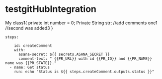 # testgitHubIntegration

My class1{
private int number = 0;
Private String str;
//add comments one1
//second was added3
}


    steps:
      
        id: createComment
        with:
          asana-secret: ${{ secrets.ASANA_SECRET }}
          comment-text: " {{PR_URL}} with id {{PR_ID}} and {{PR_NAME}} name was {{PR_STATE}}."
      - name: Get status
        run: echo "Status is ${{ steps.createComment.outputs.status }}"
